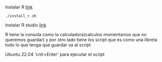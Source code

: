 Instalar R [link](https://cran.r-project.org/) 

    ./install_r.sh

Instalar R studio [link](https://posit.co/download/rstudio-desktop/)


R tiene la consola como la calculadora(calculos momentanios que no queremos guardar) y por otro lado tiene los script que es como una libreta todo lo que tenga que guardar va al script

Ubuntu 22.04 'cntr+Enter' para ejecutar el script